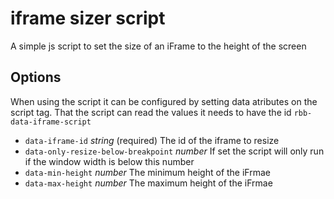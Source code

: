 # iframe sizer script

A simple js script to set the size of an iFrame to the height of the screen

## Options

When using the script it can be configured by setting data atributes on the script tag.
That the script can read the values it needs to have the id `rbb-data-iframe-script`

- `data-iframe-id` *string* (required) The id of the iframe to resize
- `data-only-resize-below-breakpoint` *number* If set the script will only run if the window width is below this number
- `data-min-height` *number* The minimum height of the iFrmae
- `data-max-height` *number* The maximum height of the iFrmae
